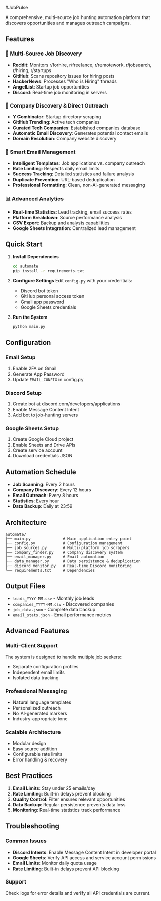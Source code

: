 #JobPulse

A comprehensive, multi-source job hunting automation platform that discovers opportunities and manages outreach campaigns.

## Features

### 🎯 Multi-Source Job Discovery
- **Reddit**: Monitors r/forhire, r/freelance, r/remotework, r/jobsearch, r/hiring, r/startups
- **GitHub**: Scans repository issues for hiring posts
- **HackerNews**: Processes "Who is Hiring" threads
- **AngelList**: Startup job opportunities
- **Discord**: Real-time job monitoring in servers

### 🏢 Company Discovery & Direct Outreach
- **Y Combinator**: Startup directory scraping
- **GitHub Trending**: Active tech companies
- **Curated Tech Companies**: Established companies database
- **Automatic Email Discovery**: Generates potential contact emails
- **Domain Resolution**: Company website discovery

### 📧 Smart Email Management
- **Intelligent Templates**: Job applications vs. company outreach
- **Rate Limiting**: Respects daily email limits
- **Success Tracking**: Detailed statistics and failure analysis
- **Duplicate Prevention**: URL-based deduplication
- **Professional Formatting**: Clean, non-AI-generated messaging

### 📊 Advanced Analytics
- **Real-time Statistics**: Lead tracking, email success rates
- **Platform Breakdown**: Source performance analysis
- **CSV Export**: Backup and analysis capabilities
- **Google Sheets Integration**: Centralized lead management

## Quick Start

1. **Install Dependencies**
   ```bash
   cd automate
   pip install -r requirements.txt
   ```

2. **Configure Settings**
   Edit `config.py` with your credentials:
   - Discord bot token
   - GitHub personal access token
   - Gmail app password
   - Google Sheets credentials

3. **Run the System**
   ```bash
   python main.py
   ```

## Configuration

### Email Setup
1. Enable 2FA on Gmail
2. Generate App Password
3. Update `EMAIL_CONFIG` in config.py

### Discord Setup
1. Create bot at discord.com/developers/applications
2. Enable Message Content Intent
3. Add bot to job-hunting servers

### Google Sheets Setup
1. Create Google Cloud project
2. Enable Sheets and Drive APIs
3. Create service account
4. Download credentials JSON

## Automation Schedule

- **Job Scanning**: Every 2 hours
- **Company Discovery**: Every 12 hours  
- **Email Outreach**: Every 8 hours
- **Statistics**: Every hour
- **Data Backup**: Daily at 23:59

## Architecture

```
automate/
├── main.py              # Main application entry point
├── config.py            # Configuration management
├── job_sources.py       # Multi-platform job scrapers
├── company_finder.py    # Company discovery system
├── email_manager.py     # Email automation
├── data_manager.py      # Data persistence & deduplication
├── discord_monitor.py   # Real-time Discord monitoring
└── requirements.txt     # Dependencies
```

## Output Files

- `leads_YYYY-MM.csv` - Monthly job leads
- `companies_YYYY-MM.csv` - Discovered companies
- `job_data.json` - Complete data backup
- `email_stats.json` - Email performance metrics

## Advanced Features

### Multi-Client Support
The system is designed to handle multiple job seekers:
- Separate configuration profiles
- Independent email limits
- Isolated data tracking

### Professional Messaging
- Natural language templates
- Personalized outreach
- No AI-generated markers
- Industry-appropriate tone

### Scalable Architecture
- Modular design
- Easy source addition
- Configurable rate limits
- Error handling & recovery

## Best Practices

1. **Email Limits**: Stay under 25 emails/day
2. **Rate Limiting**: Built-in delays prevent blocking
3. **Quality Control**: Filter ensures relevant opportunities
4. **Data Backup**: Regular persistence prevents data loss
5. **Monitoring**: Real-time statistics track performance

## Troubleshooting

### Common Issues
- **Discord Intents**: Enable Message Content Intent in developer portal
- **Google Sheets**: Verify API access and service account permissions
- **Email Limits**: Monitor daily quota usage
- **Rate Limiting**: Built-in delays prevent API blocking

### Support
Check logs for error details and verify all API credentials are current.
